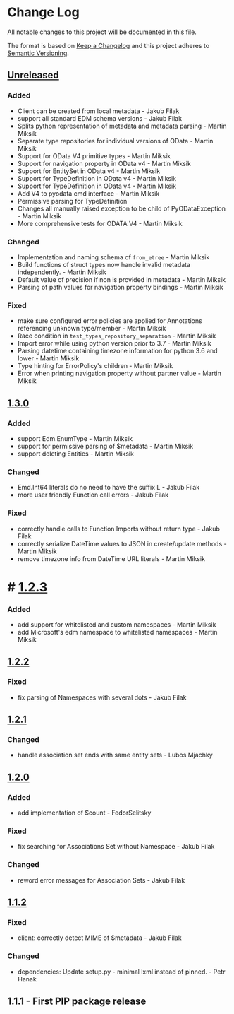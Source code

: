 # Change Log
All notable changes to this project will be documented in this file.

The format is based on [Keep a Changelog](http://keepachangelog.com/)
and this project adheres to [Semantic Versioning](http://semver.org/).

## [Unreleased]

### Added
- Client can be created from local metadata - Jakub Filak
- support all standard EDM schema versions - Jakub Filak
- Splits python representation of metadata and metadata parsing - Martin Miksik
- Separate type repositories for individual versions of OData - Martin Miksik
- Support for OData V4 primitive types - Martin Miksik
- Support for navigation property in OData v4 - Martin Miksik
- Support for EntitySet in OData v4 - Martin Miksik
- Support for TypeDefinition in OData v4 - Martin Miksik
- Support for TypeDefinition in OData v4 - Martin Miksik
- Add V4 to pyodata cmd interface - Martin Miksik
- Permissive parsing for TypeDefinition
- Changes all manually raised exception to be child of PyODataException - Martin Miksik
- More comprehensive tests for ODATA V4 - Martin Miksik

### Changed
- Implementation and naming schema of `from_etree` - Martin Miksik
- Build functions of struct types now handle invalid metadata independently. - Martin Miksik
- Default value of precision if non is provided in metadata - Martin Miksik 
- Parsing of path values for navigation property bindings - Martin Miksik

### Fixed
- make sure configured error policies are applied for Annotations referencing
  unknown type/member - Martin Miksik
- Race condition in `test_types_repository_separation` - Martin Miksik
- Import error while using python version prior to 3.7 - Martin Miksik
- Parsing datetime containing timezone information for python 3.6 and lower - Martin Miksik
- Type hinting for ErrorPolicy's children - Martin Miksik
- Error when printing navigation property without partner value - Martin Miksik

## [1.3.0]

### Added
- support Edm.EnumType - Martin Miksik
- support for permissive parsing of $metadata - Martin Miksik
- support deleting Entities - Martin Miksik

### Changed
- Emd.Int64 literals do no need to have the suffix L - Jakub Filak
- more user friendly Function call errors - Jakub Filak

### Fixed
- correctly handle calls to Function Imports without return type - Jakub Filak
- correctly serialize DateTime values to JSON in create/update methods - Martin Miksik
- remove timezone info from DateTime URL literals - Martin Miksik

# # [1.2.3]

### Added
- add support for whitelisted and custom namespaces - Martin Miksik
- add Microsoft's edm namespace to whitelisted namespaces - Martin Miksik

## [1.2.2]

### Fixed
- fix parsing of Namespaces with several dots - Jakub Filak

## [1.2.1]

### Changed
- handle association set ends with same entity sets - Lubos Mjachky

## [1.2.0]

### Added
- add implementation of $count - FedorSelitsky

### Fixed
- fix searching for Associations Set without Namespace - Jakub Filak

### Changed
- reword error messages for Association Sets - Jakub Filak

## [1.1.2]

### Fixed
- client: correctly detect MIME of $metadata - Jakub Filak

### Changed
- dependencies: Update setup.py - minimal lxml instead of pinned. - Petr Hanak

## 1.1.1 - First PIP package release

[Unreleased]: https://github.com/SAP/python-pyodata/compare/1.3.0...HEAD
[1.3.0]: https://github.com/SAP/python-pyodata/compare/1.2.3...1.3.0
[1.2.3]: https://github.com/SAP/python-pyodata/compare/1.2.2...1.2.3
[1.2.2]: https://github.com/SAP/python-pyodata/compare/1.2.1...1.2.2
[1.2.1]: https://github.com/SAP/python-pyodata/compare/1.2.0...1.2.1
[1.2.0]: https://github.com/SAP/python-pyodata/compare/1.1.2...1.2.0
[1.1.2]: https://github.com/SAP/python-pyodata/compare/1.1.1...1.1.2
